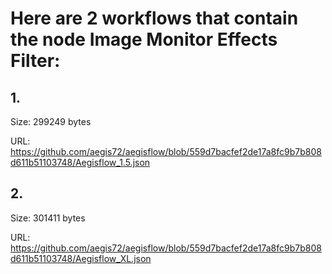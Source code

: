 # Here are 2 workflows that contain the node Image Monitor Effects Filter:

## 1. 

Size: 299249 bytes

URL: https://github.com/aegis72/aegisflow/blob/559d7bacfef2de17a8fc9b7b808d611b51103748/Aegisflow_1.5.json

## 2. 

Size: 301411 bytes

URL: https://github.com/aegis72/aegisflow/blob/559d7bacfef2de17a8fc9b7b808d611b51103748/Aegisflow_XL.json

